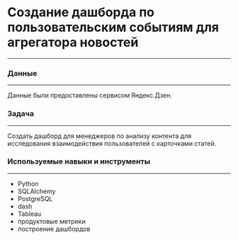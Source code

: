 # Создание дашборда по пользовательским событиям для агрегатора новостей
---
### Данные
---
Данные были предоставлены сервисом Яндекс.Дзен.
### Задача
---
Создать дашборд для менеджеров по анализу контента для исследования взаимодействия пользователей с карточками статей.
### Используемые навыки и инструменты
---
* Python
* SQLAlchemy
* PostgreSQL
* dash
* Tableau
* продуктовые метрики
* построение дашбордов
